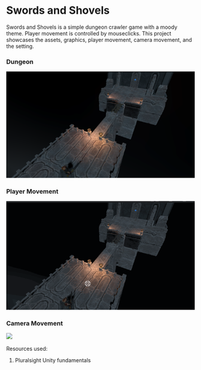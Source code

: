 # Swords and Shovels

Swords and Shovels is a simple dungeon crawler game with a moody theme. Player movement is controlled by mouseclicks. This project showcases the assets, graphics, player movement, camera movement, and the setting.

### Dungeon
![](https://github.com/hoonman/swords_and_shovels/blob/main/misc/dungeon.png)

### Player Movement
![](https://github.com/hoonman/swords_and_shovels/blob/main/misc/playerMovement.gif)

### Camera Movement
![](https://github.com/hoonman/swords_and_shovels/blob/main/misc/cameraMovement.gif)

Resources used:
1. Pluralsight Unity fundamentals

